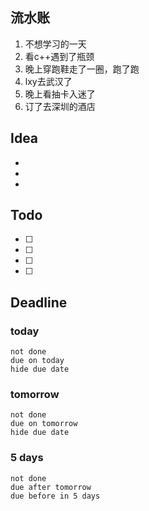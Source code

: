 ## 流水账
1. 不想学习的一天
2. 看c++遇到了瓶颈
3. 晚上穿跑鞋走了一圈，跑了跑
4. lxy去武汉了
5. 晚上看抽卡入迷了
6. 订了去深圳的酒店

## Idea
- 
- 
- 

## Todo
- [ ] 
- [ ] 
- [ ] 
- [ ] 

## Deadline
### today
```tasks
not done
due on today
hide due date
```
### tomorrow
```tasks
not done
due on tomorrow
hide due date
```
### 5 days
```tasks
not done
due after tomorrow
due before in 5 days
```
